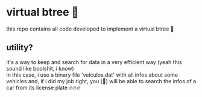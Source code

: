 # virtual btree :evergreen_tree:
this repo contains all code developed to implement a virtual btree :exploding_head:

## utility?
it's a way to keep and search for data in a very efficient way (yeah this sound like boolshit, i know)<br>
in this case, i use a binary file 'veículos.dat' with all infos about some vehicles and, if i did my job right, you (:index_pointing_at_the_viewer:) will be able to search the infos of a car from its license plate :fire::fire::fire: